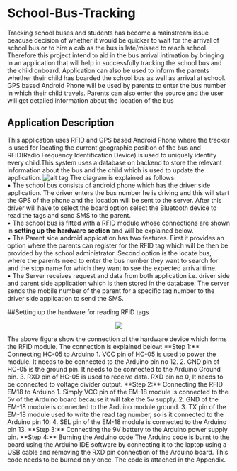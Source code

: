 # School-Bus-Tracking
Tracking school buses and students has become a mainstream issue beacuse decision of whether it would be quicker to wait for the arrival of school bus or to hire a cab as the bus is late/missed to reach school. Therefore this project intend to aid in the bus arrival intimation by bringing in an application that will help in successfully tracking the school bus and the child onboard. Application can also be used to inform the parents whether their child has boarded the school bus as well as arrival at school. GPS based Android Phone will be used by parents to enter the bus number in which their child travels. Parents can also enter the source and the user will get detailed information about the location of the bus

## Application Description
This application uses RFID and GPS based Android Phone where the tracker is used for locating the current geographic position of the bus and RFID(Radio Frequency Identification Device) is used to uniquely identify every child.This system uses a database on backend to store the relevant information about the bus and the child which is used to update the application.
![alt tag](https://github.com/shrutikamtekar/School-Bus-Tracking/blob/master/images/Architectural%20Diagram.png)
The diagram is explained as follows:  
•	The school bus consists of android phone which has the driver side application. The driver enters the bus number he is driving and this will start the GPS of the phone and the location will be sent to the server. After this driver will have to select the board option select the Bluetooth device to read the tags and send SMS to the parent.  
•	The school bus is fitted with a RFID module whose connections are shown in **setting up the hardware section** and will be explained below.  
•	The Parent side android application has two features. First it provides an option where the parents can register for the RFID tag which will be then be provided by the school administrator. Second option is the locate bus, where the parents need to enter the bus number they want to search for and the stop name for which they want to see the expected arrival time.  
•	The Server receives request and data from both application i.e. driver side and parent side application which is then stored in the database. The server sends the mobile number of the parent for a specific tag number to the driver side application to send the SMS.  


##Setting up the hardware for reading RFID tags
<p align="center">
<img src="https://github.com/shrutikamtekar/School-Bus-Tracking/blob/master/images/Hardware%20connection.png">
</p>
The above figure show the connection of the hardware device which forms the RFID module. The connection is explained below:  
**Step 1:** Connecting HC-05 to Arduino  
1.	VCC  pin of HC-05 is used to power the module.  It needs to be connected to the Arduino pin no 12.  
2.	GND pin of HC-05 is the ground pin. It needs to be connected to the Arduino Ground pin.  
3.	RXD pin of HC-05 is used to receive data. RXD pin no 0, It needs to be connected to voltage divider output.  
**Step 2:** Connecting the RFID EM18 to Arduino  
1.	Simply VCC pin of the EM-18 module is connected to the 5v of the Arduino board because it will take the 5v supply.  
2.	GND of the EM-18 module is connected to the Arduino module ground.  
3.	 TX pin of the EM-18 module used to write the read tag number, so is it connected to the Arduino pin 10.  
4.	SEL pin of the EM-18 module is connected to the Arduino pin 13.  
**Step 3:** Connecting the 9V battery to the Arduino power supply pin.  
**Step 4:** Burning the Arduino code  
The Arduino code is burnt to the board using the Arduino IDE software by connecting it to the laptop using a USB cable and removing the RXD pin connection of the Arduino board. This code needs to be burned only once. The code is attached in the Appendix.

